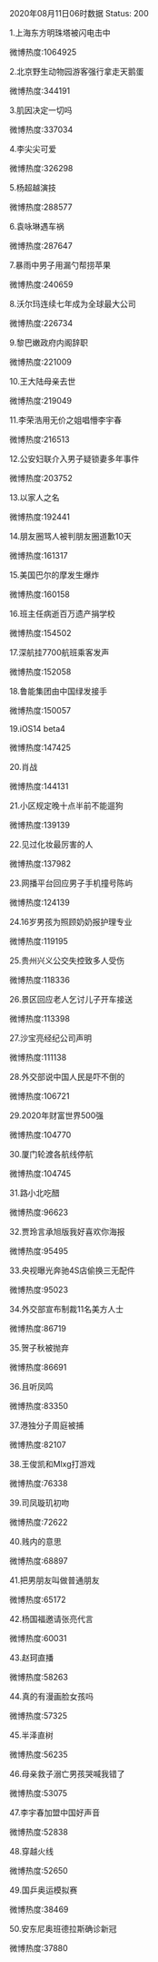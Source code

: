 2020年08月11日06时数据
Status: 200

1.上海东方明珠塔被闪电击中

微博热度:1064925

2.北京野生动物园游客强行拿走天鹅蛋

微博热度:344191

3.肌因决定一切吗

微博热度:337034

4.李尖尖可爱

微博热度:326298

5.杨超越演技

微博热度:288577

6.袁咏琳遇车祸

微博热度:287647

7.暴雨中男子用漏勺帮捞苹果

微博热度:240659

8.沃尔玛连续七年成为全球最大公司

微博热度:226734

9.黎巴嫩政府内阁辞职

微博热度:221009

10.王大陆母亲去世

微博热度:219049

11.李荣浩用无价之姐唱懵李宇春

微博热度:216513

12.公安妇联介入男子疑锁妻多年事件

微博热度:203752

13.以家人之名

微博热度:192441

14.朋友圈骂人被判朋友圈道歉10天

微博热度:161317

15.美国巴尔的摩发生爆炸

微博热度:160158

16.班主任病逝百万遗产捐学校

微博热度:154502

17.深航挂7700航班乘客发声

微博热度:152058

18.鲁能集团由中国绿发接手

微博热度:150057

19.iOS14 beta4

微博热度:147425

20.肖战

微博热度:144131

21.小区规定晚十点半前不能遛狗

微博热度:139139

22.见过化妆最厉害的人

微博热度:137982

23.网播平台回应男子手机撞号陈屿

微博热度:124139

24.16岁男孩为照顾奶奶报护理专业

微博热度:119195

25.贵州兴义公交失控致多人受伤

微博热度:118336

26.景区回应老人乞讨儿子开车接送

微博热度:113398

27.沙宝亮经纪公司声明

微博热度:111138

28.外交部说中国人民是吓不倒的

微博热度:106721

29.2020年财富世界500强

微博热度:104770

30.厦门轮渡各航线停航

微博热度:104745

31.路小北吃醋

微博热度:96623

32.贾玲言承旭版我好喜欢你海报

微博热度:95495

33.央视曝光奔驰4S店偷换三无配件

微博热度:95023

34.外交部宣布制裁11名美方人士

微博热度:86719

35.贺子秋被抛弃

微博热度:86691

36.且听凤鸣

微博热度:83350

37.港独分子周庭被捕

微博热度:82107

38.王俊凯和Mlxg打游戏

微博热度:76338

39.司凤璇玑初吻

微博热度:72622

40.贱内的意思

微博热度:68897

41.把男朋友叫做普通朋友

微博热度:65172

42.杨国福邀请张亮代言

微博热度:60031

43.赵珂直播

微博热度:58263

44.真的有漫画脸女孩吗

微博热度:57325

45.半泽直树

微博热度:56235

46.母亲救子溺亡男孩哭喊我错了

微博热度:53075

47.李宇春加盟中国好声音

微博热度:52838

48.穿越火线

微博热度:52650

49.国乒奥运模拟赛

微博热度:38469

50.安东尼奥班德拉斯确诊新冠

微博热度:37880

